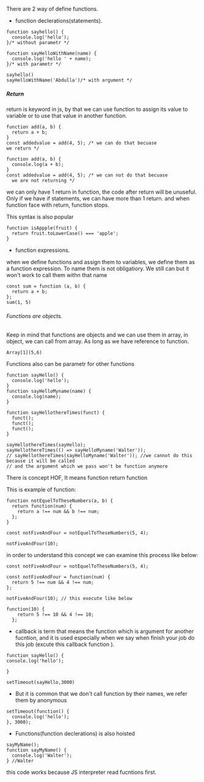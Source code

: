 There are 2 way of define functions.

- function declerations(statements).

```
function sayhello() {
  console.log('hello');
}/* without parametr */

function sayHelloWithName(name) {
  console.log('hello ' + name);
}/* with parametr */

sayhello()
sayHelloWithName('Abdulla')/* with argument */
```

##### Return

return is keyword in js, by that we can use function to assign its value to
variable or to use that value in another function.

```
function add(a, b) {
  return a + b;
}
const addedvalue = add(4, 5); /* we can do that becuase
we return */

function add(a, b) {
  console.log(a + b);
}
const addedvalue = add(4, 5); /* we can not do that becuase
  we are not returning */

```

we can only have 1 return in function, the code after return will be unuseful.
Only if we have if statements, we can have more than 1 return. and when function face with return, function stops.

This syntax is also popular

```
function isAppple(fruit) {
  return fruit.toLowerCase() === 'apple';
}
```

- function expressions.

when we define functions and assign them to variables, we define them as a function expression. To name them is not obligatiory. We still can but it won't work to call them withn that name

```
const sum = function (a, b) {
  return a + b;
};
sum(1, 5)
```

###### Functions are objects.

Keep in mind that functions are objects and we can use them in array, in object, we can call from array. As long as we have reference to function.

```
Array[1](5,6)
```

Functions also can be parametr for other functions

```
function sayHello() {
  console.log('hello');
}
function sayHelloMyname(name) {
  console.log(name);
}

function sayHellothereTimes(funct) {
  funct();
  funct();
  funct();
}

sayHellothereTimes(sayHello);
sayHellothereTimes(() => sayHelloMyname('Walter'));
// sayHellothereTimes(sayHelloMyname('Walter')); //we cannot do this because it will be called
// and the argument which we pass won't be function anymore
```

There is concept HOF, It means function return function

This is example of function:

```
function notEquelToTheseNumbers(a, b) {
  return function(num) {
    return a !== num && b !== num;
  };
}

const notFiveAndFour = notEquelToTheseNumbers(5, 4);

notFiveAndFour(10);
```

in order to understand this concept we can examine this process like below:

```
const notFiveAndFour = notEquelToTheseNumbers(5, 4);

const notFiveAndFour = function(num) {
  return 5 !== num && 4 !== num;
};

notFiveAndFour(10); // this execute like below

function(10) {
    return 5 !== 10 && 4 !== 10;
  };
```

- callback is term that means the function which is argument for another fucntion, and it is used especially when we say when finish your job do this job (excute this callback function ).

```
function sayHello() {
console.log('hello');

}

setTimeout(sayHello,3000)
```

- But it is common that we don't call function by their names, we refer them by anonymous

```
setTimeout(function() {
  console.log('hello');
}, 3000);
```

- Functions(function declerations) is also hoisted

```
sayMyName();
function sayMyName() {
  console.log('Walter');
} //Walter

```

this code works because JS interpreter read fucntions first.
